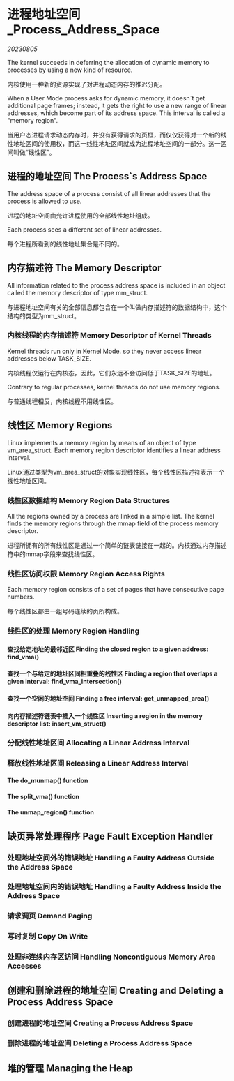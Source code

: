﻿# 进程地址空间_Process_Address_Space

*20230805*  

The kernel succeeds in deferring the allocation of dynamic memory to processes by using a new kind of resource.

内核使用一种新的资源实现了对进程动态内存的推迟分配。

When a User Mode process asks for dynamic memory, it doesn`t get additional page frames; instead, it gets the right to use a new range of linear addresses, which become part of its address space. This interval is called a "memory region".

当用户态进程请求动态内存时，并没有获得请求的页框，而仅仅获得对一个新的线性地址区间的使用权，而这一线性地址区间就成为进程地址空间的一部分。这一区间叫做“线性区”。

## 进程的地址空间 The Process`s Address Space

The address space of a process consist of all linear addresses that the process is allowed to use.

进程的地址空间由允许进程使用的全部线性地址组成。

Each process sees a different set of linear addresses.

每个进程所看到的线性地址集合是不同的。

## 内存描述符 The Memory Descriptor

All information related to the process address space is included in an object called the memory descriptor of type mm_struct.

与进程地址空间有关的全部信息都包含在一个叫做内存描述符的数据结构中，这个结构的类型为mm_struct。

### 内核线程的内存描述符 Memory Descriptor of Kernel Threads

Kernel threads run only in Kernel Mode. so they never access linear addresses below TASK_SIZE.

内核线程仅运行在内核态，因此，它们永远不会访问低于TASK_SIZE的地址。

Contrary to regular processes, kernel threads do not use memory regions.

与普通线程相反，内核线程不用线性区。

## 线性区 Memory Regions

Linux implements a memory region by means of an object of type vm_area_struct. Each memory region descriptor identifies a linear address interval.

Linux通过类型为vm_area_struct的对象实现线性区，每个线性区描述符表示一个线性地址区间。

### 线性区数据结构 Memory Region Data Structures

All the regions owned by a process are linked in a simple list. The kernel finds the memory regions through the mmap field of the process memory descriptor.

进程所拥有的所有线性区是通过一个简单的链表链接在一起的。内核通过内存描述符中的mmap字段来查找线性区。

### 线性区访问权限 Memory Region Access Rights

Each memory region consists of a set of pages that have consecutive page numbers.

每个线性区都由一组号码连续的页所构成。

### 线性区的处理 Memory Region Handling

#### 查找给定地址的最邻近区 Finding the closed region to a given address: find_vma()

#### 查找一个与给定的地址区间相重叠的线性区 Finding a region that overlaps a given interval: find_vma_intersection()

#### 查找一个空闲的地址空间 Finding a free interval: get_unmapped_area()

#### 向内存描述符链表中插入一个线性区 Inserting a region in the memory descriptor list: insert_vm_struct()

### 分配线性地址区间 Allocating a Linear Address Interval

### 释放线性地址区间 Releasing a Linear Address Interval

#### The do_munmap() function

#### The split_vma() function

#### The unmap_region() function

## 缺页异常处理程序 Page Fault Exception Handler

### 处理地址空间外的错误地址 Handling a Faulty Address Outside the Address Space

### 处理地址空间内的错误地址 Handling a Faulty Address Inside the Address Space

### 请求调页 Demand Paging

### 写时复制 Copy On Write

### 处理非连续内存区访问 Handling Noncontiguous Memory Area Accesses

## 创建和删除进程的地址空间 Creating and Deleting a Process Address Space

### 创建进程的地址空间 Creating a Process Address Space

### 删除进程的地址空间 Deleting a Process Address Space

## 堆的管理 Managing the Heap